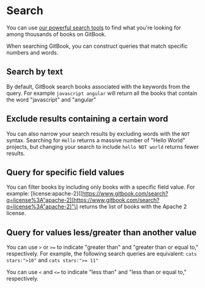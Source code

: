 # Search

You can use [our powerful search tools](https://www.gitbook.com/search) to find what you're looking for among thousands of books on GitBook.

When searching GitBook, you can construct queries that match specific numbers and words.

## Search by text

By default, GitBook search books associated with the keywords from the query. For example `javascript angular` will return all the books that contain the word "javascript" and "angular"

## Exclude results containing a certain word

You can also narrow your search results by excluding words with the `NOT` syntax. Searching for `Hello` returns a massive number of "Hello World" projects, but changing your search to include `hello NOT world` returns fewer results.

## Query for specific field values

You can filter books by including only books with a specific field value. For example: \[license:apache-2\]\([https://www.gitbook.com/search?q=license%3A"apache-2](https://www.gitbook.com/search?q=license%3A"apache-2)"\) returns the list of books with the Apache 2 license.

## Query for values less/greater than another value

You can use `>` or `>=` to indicate "greater than" and "greater than or equal to," respectively. For example, the following search queries are equivalent: `cats stars:">10"` and `cats stars:">= 11"`

You can use `<` and `<=` to indicate "less than" and "less than or equal to," respectively.

